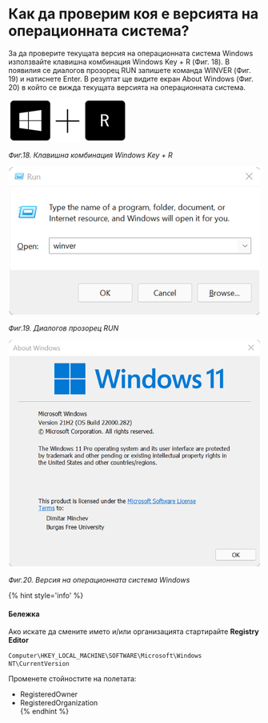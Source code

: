 # Как да проверим коя е версията на операционната система?

За да проверите текущата версия на операционната система Windows използвайте клавишна комбинация Windows Key + R \(Фиг. 18\). В появилия се диалогов прозорец RUN запишете команда WINVER \(Фиг. 19\) и натиснете Enter. В резултат ще видите екран About Windows \(Фиг. 20\) в който се вижда текущата версията на операционната система.

![](/images/18_Windows__key_plus_R.png)

_Фиг.18. Клавишна комбинация Windows Key + R_

![](/images/19_run.png)

_Фиг.19. Диалогов прозорец RUN_

![](/images/20_WinVer.png)

_Фиг.20. Версия на операционната система Windows_

{% hint style='info' %}
#### Бележка
Ако искате да смените името и/или организацията стартирайте **Registry Editor**
```
Computer\HKEY_LOCAL_MACHINE\SOFTWARE\Microsoft\Windows NT\CurrentVersion
```
Променете стойностите на полетата:
- RegisteredOwner
- RegisteredOrganization  
{% endhint %}



